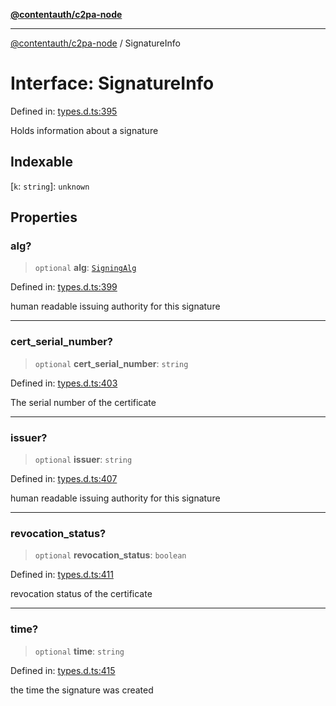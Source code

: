 [**@contentauth/c2pa-node**](../README.md)

***

[@contentauth/c2pa-node](../README.md) / SignatureInfo

# Interface: SignatureInfo

Defined in: [types.d.ts:395](https://github.com/contentauth/c2pa-node-v2/blob/280e70a4878b95c480efb475988df1206fe5da39/js-src/types.d.ts#L395)

Holds information about a signature

## Indexable

\[`k`: `string`\]: `unknown`

## Properties

### alg?

> `optional` **alg**: [`SigningAlg`](../type-aliases/SigningAlg.md)

Defined in: [types.d.ts:399](https://github.com/contentauth/c2pa-node-v2/blob/280e70a4878b95c480efb475988df1206fe5da39/js-src/types.d.ts#L399)

human readable issuing authority for this signature

***

### cert\_serial\_number?

> `optional` **cert\_serial\_number**: `string`

Defined in: [types.d.ts:403](https://github.com/contentauth/c2pa-node-v2/blob/280e70a4878b95c480efb475988df1206fe5da39/js-src/types.d.ts#L403)

The serial number of the certificate

***

### issuer?

> `optional` **issuer**: `string`

Defined in: [types.d.ts:407](https://github.com/contentauth/c2pa-node-v2/blob/280e70a4878b95c480efb475988df1206fe5da39/js-src/types.d.ts#L407)

human readable issuing authority for this signature

***

### revocation\_status?

> `optional` **revocation\_status**: `boolean`

Defined in: [types.d.ts:411](https://github.com/contentauth/c2pa-node-v2/blob/280e70a4878b95c480efb475988df1206fe5da39/js-src/types.d.ts#L411)

revocation status of the certificate

***

### time?

> `optional` **time**: `string`

Defined in: [types.d.ts:415](https://github.com/contentauth/c2pa-node-v2/blob/280e70a4878b95c480efb475988df1206fe5da39/js-src/types.d.ts#L415)

the time the signature was created
